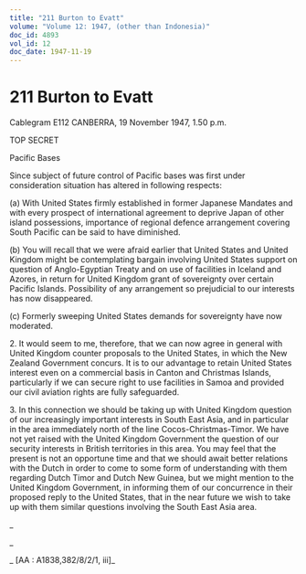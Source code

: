 ```yaml
---
title: "211 Burton to Evatt"
volume: "Volume 12: 1947, (other than Indonesia)"
doc_id: 4893
vol_id: 12
doc_date: 1947-11-19
---
```


# 211 Burton to Evatt

Cablegram E112 CANBERRA, 19 November 1947, 1.50 p.m.

TOP SECRET

Pacific Bases

Since subject of future control of Pacific bases was first under consideration situation has altered in following respects:

(a) With United States firmly established in former Japanese Mandates and with every prospect of international agreement to deprive Japan of other island possessions, importance of regional defence arrangement covering South Pacific can be said to have diminished.

(b) You will recall that we were afraid earlier that United States and United Kingdom might be contemplating bargain involving United States support on question of Anglo-Egyptian Treaty and on use of facilities in Iceland and Azores, in return for United Kingdom grant of sovereignty over certain Pacific Islands. Possibility of any arrangement so prejudicial to our interests has now disappeared.

(c) Formerly sweeping United States demands for sovereignty have now moderated.

2\. It would seem to me, therefore, that we can now agree in general with United Kingdom counter proposals to the United States, in which the New Zealand Government concurs. It is to our advantage to retain United States interest even on a commercial basis in Canton and Christmas Islands, particularly if we can secure right to use facilities in Samoa and provided our civil aviation rights are fully safeguarded.

3\. In this connection we should be taking up with United Kingdom question of our increasingly important interests in South East Asia, and in particular in the area immediately north of the line Cocos-Christmas-Timor. We have not yet raised with the United Kingdom Government the question of our security interests in British territories in this area. You may feel that the present is not an opportune time and that we should await better relations with the Dutch in order to come to some form of understanding with them regarding Dutch Timor and Dutch New Guinea, but we might mention to the United Kingdom Government, in informing them of our concurrence in their proposed reply to the United States, that in the near future we wish to take up with them similar questions involving the South East Asia area.

_

_

_ [AA : A1838,382/8/2/1, iii]_
